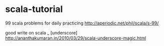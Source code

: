 # scala-tutorial


99 scala problems for daily practicing
http://aperiodic.net/phil/scala/s-99/

good write on scala _ [underscore]
http://ananthakumaran.in/2010/03/29/scala-underscore-magic.html
